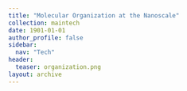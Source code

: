 ```yaml
---
title: "Molecular Organization at the Nanoscale"
collection: maintech
date: 1901-01-01
author_profile: false
sidebar:
  nav: "Tech"
header:
  teaser: organization.png
layout: archive
---
```

